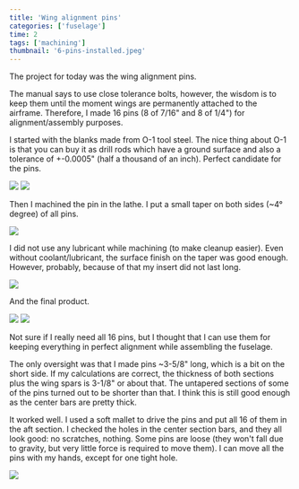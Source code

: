 ```yaml
---
title: 'Wing alignment pins'
categories: ['fuselage']
time: 2
tags: ['machining']
thumbnail: '6-pins-installed.jpeg'
---
```


The project for today was the wing alignment pins.

<!-- more -->

The manual says to use close tolerance bolts, however, the wisdom is to keep them until the moment wings are permanently attached to the airframe. Therefore, I made 16 pins (8 of 7/16" and 8 of 1/4") for alignment/assembly purposes.

I started with the blanks made from O-1 tool steel. The nice thing about O-1 is that you can buy it as drill rods which have a ground surface and also a tolerance of +-0.0005" (half a thousand of an inch). Perfect candidate for the pins.

![](0-pins-stock.jpeg)
![](1-pins-stock-2.jpeg)

Then I machined the pin in the lathe. I put a small taper on both sides (~4° degree) of all pins.

![](2-machining-the-pin.jpeg)

I did not use any lubricant while machining (to make cleanup easier). Even without coolant/lubricant, the surface finish on the taper was good enough. However, probably, because of that my insert did not last long.

![](3-worn-insert.jpeg)

And the final product.

![](4-large-pins.jpeg)
![](5-small-pins.jpeg)

Not sure if I really need all 16 pins, but I thought that I can use them for keeping everything in perfect alignment while assembling the fuselage.

The only oversight was that I made pins ~3-5/8" long, which is a bit on the short side. If my calculations are correct, the thickness of both sections plus the wing spars is 3-1/8" or about that. The untapered sections of some of the pins turned out to be shorter than that. I think this is still good enough as the center bars are pretty thick.

It worked well. I used a soft mallet to drive the pins and put all 16 of them in the aft section. I checked the holes in the center section bars, and they all look good: no scratches, nothing. Some pins are loose (they won't fall due to gravity, but very little force is required to move them). I can move all the pins with my hands, except for one tight hole.

![](6-pins-installed.jpeg)
